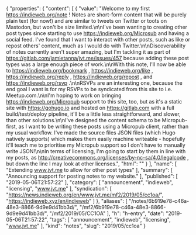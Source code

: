 {
  "properties": {
    "content": [
      {
        "value": "Welcome to my first https://indieweb.org/note ! Notes are short-form content that will be purely plain text (for now!) and are similar to tweets on Twitter or toots on Mastodon, but won't be size limited.\n\nI've been wanting to creating other post types since starting to use https://indieweb.org/Microsub and having a social feed. I've found that I want to interact with other posts, such as like or repost others' content, much as I would do with Twitter.\n\nDiscoverability of notes currently aren't super amazing, but I'm tackling it as part of https://gitlab.com/jamietanna/jvt.me/issues/457 because adding these post types was a large enough piece of work.\n\nWith this note, I'll now be able to https://indieweb.org/bookmark , https://indieweb.org/like , https://indieweb.org/reply , https://indieweb.org/repost , and https://indieweb.org/rsvp .\n\nRSVPs are an interesting one, because the end goal I want is for my RSVPs to be syndicated from this site to i.e. Meetup.com.\n\nI'm hoping to work on bringing https://indieweb.org/Micropub support to this site, too, but as it's a static site with https://gohugo.io and hosted on https://gitlab.com with a full build/test/deploy pipeline, it'll be a little less straightforward, and slower, than other solutions.\n\nI've designed the content schema to be Micropub-first, as I want to be writing these posts using a Micropub client, rather than my usual workflow. I've made the source files JSON files (which Hugo natively supports) which makes them easily machine writeable - hopefully it'll teach me to prioritise my Micropub support so I don't have to manually write JSON!\n\nIn terms of licensing, I'm going to start by them in line with my posts, as http://creativecommons.org/licenses/by-nc-sa/4.0/legalcode , but down the line I may look at other licenses.",
        "html": ""
      }
    ],
    "name": [
      "Extending www.jvt.me to allow for other post types"
    ],
    "summary": [
      "Announcing support for posting notes to my website."
    ],
    "published": [
      "2019-05-06T21:57:22"
    ],
    "category": [
      "announcement",
      "indieweb",
      "licensing",
      "www.jvt.me"
    ],
    "syndication": [
      "https://news.indieweb.org/en/www.jvt.me/mf2/2019/05/cc1oa/",
      "https://indieweb.xyz/en/indieweb"
    ]
  },
  "aliases": [
    "/notes/6b919e78-c46a-48e3-8866-9d9e9d41bb3d/",
    "/mf2/6b919e78-c46a-48e3-8866-9d9e9d41bb3d/",
    "/mf2/2019/05/CC1OA"
  ],
  "h": "h-entry",
  "date": "2019-05-06T21:57:22",
  "tags": [
    "announcement",
    "indieweb",
    "licensing",
    "www.jvt.me"
  ],
  "kind": "notes",
  "slug": "2019/05/cc1oa"
}
